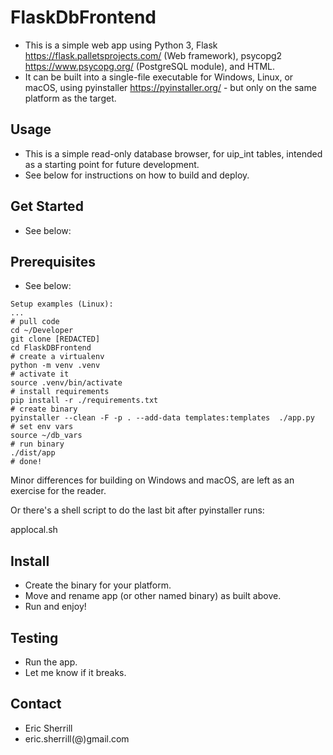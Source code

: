 # FlaskDbFrontend
* This is a simple web app using Python 3, Flask https://flask.palletsprojects.com/ (Web framework), psycopg2 https://www.psycopg.org/ (PostgreSQL module),  and HTML.
* It can be built into a single-file executable for Windows, Linux, or macOS, using pyinstaller https://pyinstaller.org/ - but only on the same platform as the target.

## Usage
* This is a simple read-only database browser, for uip_int tables, intended as a starting point for future development.
* See below for instructions on how to build and deploy.

## Get Started
* See below:

## Prerequisites
* See below:

```
Setup examples (Linux):
...
# pull code
cd ~/Developer
git clone [REDACTED]
cd FlaskDBFrontend
# create a virtualenv
python -m venv .venv
# activate it
source .venv/bin/activate
# install requirements
pip install -r ./requirements.txt
# create binary
pyinstaller --clean -F -p . --add-data templates:templates  ./app.py
# set env vars
source ~/db_vars
# run binary
./dist/app
# done!
```
Minor differences for building on Windows and macOS, are left as an exercise for the reader.

Or there's a shell script to do the last bit after pyinstaller runs:

applocal.sh

## Install
* Create the binary for your platform.
* Move and rename app (or other named binary) as built above. 
* Run and enjoy!

## Testing
* Run the app.
* Let me know if it breaks.

## Contact
* Eric Sherrill 
* eric.sherrill(@)gmail.com